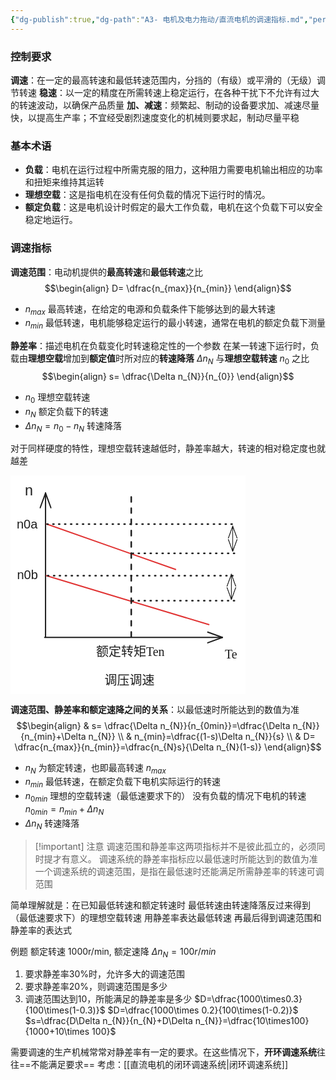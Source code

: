 ```yaml
---
{"dg-publish":true,"dg-path":"A3- 电机及电力拖动/直流电机的调速指标.md","permalink":"/A3- 电机及电力拖动/直流电机的调速指标/","dgPassFrontmatter":true,"noteIcon":"","created":"2024-04-24T23:05:14.000+08:00","updated":"2025-05-12T12:51:11.000+08:00"}
---
```


### 控制要求
**调速**：在一定的最高转速和最低转速范围内，分挡的（有级）或平滑的（无级）调节转速
**稳速**：以一定的精度在所需转速上稳定运行，在各种干扰下不允许有过大的转速波动，以确保产品质量
**加、减速**：频繁起、制动的设备要求加、减速尽量快，以提高生产率；不宜经受剧烈速度变化的机械则要求起，制动尽量平稳

### 基本术语
- **负载**：电机在运行过程中所需克服的阻力，这种阻力需要电机输出相应的功率和扭矩来维持其运转
- **理想空载​**：这是指电机在没有任何负载的情况下运行时的情况。
- **额定负载**：这是电机设计时假定的最大工作负载，电机在这个负载下可以安全稳定地运行。
### 调速指标
**调速范围**：电动机提供的**最高转速**和**最低转速**之比
$$\begin{align}
D= \dfrac{n_{max}}{n_{min}}
\end{align}$$
- $n_{max}$ 最高转速，在给定的电源和负载条件下能够达到的最大转速
- $n_{min}$ 最低转速，电机能够稳定运行的最小转速，通常在电机的额定负载下测量

**静差率**：描述电机在负载变化时转速稳定性的一个参数
在某一转速下运行时，负载由**理想空载**增加到**额定值**时所对应的**转速降落** $\Delta n_{N}$ 与**理想空载转速** $n_{0}$ 之比
$$\begin{align}
s= \dfrac{\Delta n_{N}}{n_{0}}
\end{align}$$

- $n_{0}$ 理想空载转速
- $n_{N}$ 额定负载下的转速
- $\Delta n_{N}=n_{0}-n_{N}$  转速降落

对于同样硬度的特性，理想空载转速越低时，静差率越大，转速的相对稳定度也就越差

<svg xmlns="http://www.w3.org/2000/svg" version="1.1" viewBox="0 0 376.4089747803093 349.28016647526294" width="376.4089747803093" height="349.28016647526294">  <!-- svg-source:excalidraw -->    <defs>    <style class="style-fonts">      @font-face {        font-family: "Virgil";        src: url("https://excalidraw.com/Virgil.woff2");      }      @font-face {        font-family: "Cascadia";        src: url("https://excalidraw.com/Cascadia.woff2");      }      @font-face {        font-family: "Assistant";        src: url("https://excalidraw.com/Assistant-Regular.woff2");      }    </style>      </defs>  <rect x="0" y="0" width="376.4089747803093" height="349.28016647526294" fill="#ffffff"></rect><g stroke-linecap="round"><g transform="translate(56.06067629538097 259.0063792742899) rotate(0 0 -115.36129836082426)"><path d="M0 0 C0 -38.45, 0 -192.27, 0 -230.72 M0 0 C0 -38.45, 0 -192.27, 0 -230.72" stroke="#1e1e1e" stroke-width="2" fill="none"></path></g><g transform="translate(56.06067629538097 259.0063792742899) rotate(0 0 -115.36129836082426)"><path d="M8.55 -207.23 C5.54 -215.5, 2.53 -223.77, 0 -230.72 M8.55 -207.23 C6.18 -213.74, 3.81 -220.25, 0 -230.72" stroke="#1e1e1e" stroke-width="2" fill="none"></path></g><g transform="translate(56.06067629538097 259.0063792742899) rotate(0 0 -115.36129836082426)"><path d="M-8.55 -207.23 C-5.54 -215.5, -2.53 -223.77, 0 -230.72 M-8.55 -207.23 C-6.18 -213.74, -3.81 -220.25, 0 -230.72" stroke="#1e1e1e" stroke-width="2" fill="none"></path></g></g><mask></mask><g stroke-linecap="round"><g transform="translate(54.6717907973341 259.32293913666933) rotate(0 142.19358880188457 0)"><path d="M0 0 C47.4 0, 236.99 0, 284.39 0 M0 0 C47.4 0, 236.99 0, 284.39 0" stroke="#1e1e1e" stroke-width="2" fill="none"></path></g><g transform="translate(54.6717907973341 259.32293913666933) rotate(0 142.19358880188457 0)"><path d="M260.89 8.55 C269.63 5.37, 278.36 2.19, 284.39 0 M260.89 8.55 C268.72 5.7, 276.55 2.85, 284.39 0" stroke="#1e1e1e" stroke-width="2" fill="none"></path></g><g transform="translate(54.6717907973341 259.32293913666933) rotate(0 142.19358880188457 0)"><path d="M260.89 -8.55 C269.63 -5.37, 278.36 -2.19, 284.39 0 M260.89 -8.55 C268.72 -5.7, 276.55 -2.85, 284.39 0" stroke="#1e1e1e" stroke-width="2" fill="none"></path></g></g><mask></mask><g stroke-linecap="round"><g transform="translate(57.57836483388502 160.5669092834139) rotate(0 129.90156569609763 39.124664478116756)"><path d="M0 0 C43.3 13.04, 216.5 65.21, 259.8 78.25 M0 0 C43.3 13.04, 216.5 65.21, 259.8 78.25" stroke="#e03131" stroke-width="2" fill="none"></path></g></g><mask></mask><g stroke-linecap="round"><g transform="translate(57.572830449712114 77.75867488142126) rotate(0 103.29612490288994 36.40127029123437)"><path d="M0 0 C34.43 12.13, 172.16 60.67, 206.59 72.8 M0 0 C34.43 12.13, 172.16 60.67, 206.59 72.8" stroke="#e03131" stroke-width="2" fill="none"></path></g></g><mask></mask><g stroke-linecap="round"><g transform="translate(193.20160936533853 34.480600648260236) rotate(0 -7.105427357601002e-15 112.92938336272337)"><path d="M0 0 C0 37.64, 0 188.22, 0 225.86" stroke="#1e1e1e" stroke-width="2.5" fill="none" stroke-dasharray="8 10"></path></g></g><mask></mask><g transform="translate(150.51293752694107 316.28016647526294) rotate(0 40 11.5)"><text x="0" y="18.400390625" font-family="Helvetica, Segoe UI Emoji" font-size="20px" fill="#1e1e1e" text-anchor="start" style="white-space: pre;" direction="ltr" dominant-baseline="alphabetic">调压调速</text></g><g transform="translate(10 66.9008833051841) rotate(0 16.6845703125 11.5)"><text x="0" y="18.400390625" font-family="Helvetica, Segoe UI Emoji" font-size="20px" fill="#1e1e1e" text-anchor="start" style="white-space: pre;" direction="ltr" dominant-baseline="alphabetic">n0a</text></g><g transform="translate(22.99268631749817 10) rotate(0 6.521069715358692 13.484129406156995)"><text x="0" y="21.57506507055113" font-family="Helvetica, Segoe UI Emoji" font-size="23.450659836794777px" fill="#1e1e1e" text-anchor="start" style="white-space: pre;" direction="ltr" dominant-baseline="alphabetic">n</text></g><g transform="translate(342.9714747803093 273.95044214024085) rotate(0 11.71875 12)"><text x="0" y="19.3125" font-family="Cascadia, Segoe UI Emoji" font-size="20px" fill="#1e1e1e" text-anchor="start" style="white-space: pre;" direction="ltr" dominant-baseline="alphabetic">Te</text></g><g transform="translate(136.96373722381315 269.2426274452156) rotate(0 57.578125 12)"><text x="0" y="19.3125" font-family="Cascadia, Segoe UI Emoji" font-size="20px" fill="#1e1e1e" text-anchor="start" style="white-space: pre;" direction="ltr" dominant-baseline="alphabetic">额定转矩Ten</text></g><g stroke-linecap="round"><g transform="translate(59.59710370241805 160.5620778318219) rotate(0 149.57704873197378 0)"><path d="M0 0 C49.86 0, 249.3 0, 299.15 0" stroke="#1e1e1e" stroke-width="2.5" fill="none" stroke-dasharray="1.5 8"></path></g></g><mask></mask><g transform="translate(10.45491513734737 147.79307495658384) rotate(0 16.6845703125 11.5)"><text x="0" y="18.400390625" font-family="Helvetica, Segoe UI Emoji" font-size="20px" fill="#1e1e1e" text-anchor="start" style="white-space: pre;" direction="ltr" dominant-baseline="alphabetic">n0b</text></g><g stroke-linecap="round"><g transform="translate(58.49096086612002 77.9249139127258) rotate(0 149.57704873197378 0)"><path d="M0 0 C49.86 0, 249.3 0, 299.15 0" stroke="#1e1e1e" stroke-width="2.5" fill="none" stroke-dasharray="1.5 8"></path></g></g><mask></mask><g stroke-linecap="round"><g transform="translate(195.29738779849805 124.66662438562554) rotate(0 81.51740632539529 0)"><path d="M0 0 C27.17 0, 135.86 0, 163.03 0" stroke="#1e1e1e" stroke-width="2.5" fill="none" stroke-dasharray="1.5 8"></path></g></g><mask></mask><g stroke-linecap="round"><g transform="translate(195.21359317878859 200.4858688350762) rotate(0 85.12065782849197 0)"><path d="M0 0 C28.37 0, 141.87 0, 170.24 0" stroke="#1e1e1e" stroke-width="2.5" fill="none" stroke-dasharray="1.5 8"></path></g></g><mask></mask><g stroke-linecap="round"><g transform="translate(355.5525283567509 81.2188021841065) rotate(0 -7.105427357601002e-15 20.222330261504595)"><path d="M0 0 C0 6.74, 0 33.7, 0 40.44 M0 0 C0 6.74, 0 33.7, 0 40.44" stroke="#1e1e1e" stroke-width="1" fill="none"></path></g><g transform="translate(355.5525283567509 81.2188021841065) rotate(0 -7.105427357601002e-15 20.222330261504595)"><path d="M6.92 19 C5.16 14.19, 3.41 9.38, 0 0 M6.92 19 C4.91 13.48, 2.9 7.96, 0 0" stroke="#1e1e1e" stroke-width="1" fill="none"></path></g><g transform="translate(355.5525283567509 81.2188021841065) rotate(0 -7.105427357601002e-15 20.222330261504595)"><path d="M-6.92 19 C-5.16 14.19, -3.41 9.38, 0 0 M-6.92 19 C-4.91 13.48, -2.9 7.96, 0 0" stroke="#1e1e1e" stroke-width="1" fill="none"></path></g><g transform="translate(355.5525283567509 81.2188021841065) rotate(0 -7.105427357601002e-15 20.222330261504595)"><path d="M-6.92 21.44 C-5.16 26.25, -3.41 31.07, 0 40.44 M-6.92 21.44 C-4.91 26.96, -2.9 32.48, 0 40.44" stroke="#1e1e1e" stroke-width="1" fill="none"></path></g><g transform="translate(355.5525283567509 81.2188021841065) rotate(0 -7.105427357601002e-15 20.222330261504595)"><path d="M6.92 21.44 C5.16 26.25, 3.41 31.07, 0 40.44 M6.92 21.44 C4.91 26.96, 2.9 32.48, 0 40.44" stroke="#1e1e1e" stroke-width="1" fill="none"></path></g></g><mask></mask><g stroke-linecap="round"><g transform="translate(353.4337278150887 158.23663723611332) rotate(0 -7.105427357601002e-15 20.222330261504567)"><path d="M0 0 C0 6.74, 0 33.7, 0 40.44 M0 0 C0 6.74, 0 33.7, 0 40.44" stroke="#1e1e1e" stroke-width="1" fill="none"></path></g><g transform="translate(353.4337278150887 158.23663723611332) rotate(0 -7.105427357601002e-15 20.222330261504567)"><path d="M6.92 19 C5.49 15.08, 4.06 11.16, 0 0 M6.92 19 C5.47 15.03, 4.03 11.07, 0 0" stroke="#1e1e1e" stroke-width="1" fill="none"></path></g><g transform="translate(353.4337278150887 158.23663723611332) rotate(0 -7.105427357601002e-15 20.222330261504567)"><path d="M-6.92 19 C-5.49 15.08, -4.06 11.16, 0 0 M-6.92 19 C-5.47 15.03, -4.03 11.07, 0 0" stroke="#1e1e1e" stroke-width="1" fill="none"></path></g><g transform="translate(353.4337278150887 158.23663723611332) rotate(0 -7.105427357601002e-15 20.222330261504567)"><path d="M-6.92 21.44 C-5.49 25.36, -4.06 29.28, 0 40.44 M-6.92 21.44 C-5.47 25.41, -4.03 29.38, 0 40.44" stroke="#1e1e1e" stroke-width="1" fill="none"></path></g><g transform="translate(353.4337278150887 158.23663723611332) rotate(0 -7.105427357601002e-15 20.222330261504567)"><path d="M6.92 21.44 C5.49 25.36, 4.06 29.28, 0 40.44 M6.92 21.44 C5.47 25.41, 4.03 29.38, 0 40.44" stroke="#1e1e1e" stroke-width="1" fill="none"></path></g></g><mask></mask></svg>


**调速范围、静差率和额定速降之间的关系**：以最低速时所能达到的数值为准
$$\begin{align}
 & s= \dfrac{\Delta n_{N}}{n_{0min}}=\dfrac{\Delta n_{N}}{n_{min}+\Delta n_{N}} \\
 & n_{min}=\dfrac{(1-s)\Delta n_{N}}{s} \\
 & D=  \dfrac{n_{max}}{n_{min}}=\dfrac{n_{N}s}{\Delta n_{N}(1-s)}
\end{align}$$

- $n_{N}$ 为额定转速，也即最高转速 $n_{max}$
- $n_{min}$ 最低转速，在额定负载下电机实际运行的转速
- $n_{0min}$ 理想的空载转速（最低速要求下的）
	没有负载的情况下电机的转速
	$n_{0 min}=n_{min}+\Delta n_{N}$
- $\Delta n_{N}$  转速降落


>[!important] 注意
>调速范围和静差率这两项指标并不是彼此孤立的，必须同时提才有意义。 
>调速系统的静差率指标应以最低速时所能达到的数值为准
>一个调速系统的调速范围，是指在最低速时还能满足所需静差率的转速可调范围

简单理解就是：在已知最低转速和额定转速时
最低转速由转速降落反过来得到（最低速要求下）的理想空载转速
用静差率表达最低转速
再最后得到调速范围和静差率的表达式


 例题
额定转速 1000r/min, 额定速降 $\Delta n_{N}=100r/min$
1. 要求静差率30%时，允许多大的调速范围
2. 要求静差率20%，则调速范围是多少
3. 调速范围达到10，所能满足的静差率是多少
$D=\dfrac{1000\times0.3}{100\times(1-0.3)}$
 $D=\dfrac{1000\times 0.2}{100\times(1-0.2)}$
 $s=\dfrac{D\Delta n_{N}}{n_{N}+D\Delta n_{N}}=\dfrac{10\times100}{1000+10\times 100}$

需要调速的生产机械常常对静差率有一定的要求。在这些情况下，**开环调速系统**往往==不能满足要求==
考虑：[[直流电机的闭环调速系统\|闭环调速系统]]
